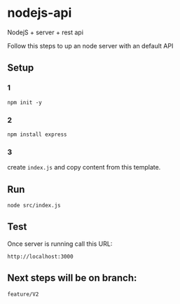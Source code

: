 # nodejs-api
NodejS + server + rest api

Follow this steps to up an node server with an default API

## Setup

### 1
```
npm init -y
```

### 2

```
npm install express
```

### 3
create `index.js` and copy content from this template.

## Run

```
node src/index.js
```

## Test

Once server is running call this URL:
```
http://localhost:3000
```


## Next steps will be on branch:
```
feature/V2
```
